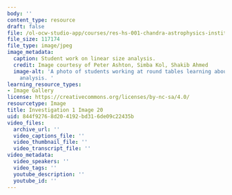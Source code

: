 ```yaml
---
body: ''
content_type: resource
draft: false
file: /ol-ocw-studio-app/courses/res-hs-001-chandra-astrophysics-institute/mithfh_chandra_inv1_li_an2.jpg
file_size: 117174
file_type: image/jpeg
image_metadata:
  caption: Student work on linear size analysis.
  credit: Image courtesy of Peter Ashton, Simba Kol, Shakib Ahmed
  image-alt: 'A photo of students working at round tables learning about linear size
    analysis. '
learning_resource_types:
- Image Gallery
license: https://creativecommons.org/licenses/by-nc-sa/4.0/
resourcetype: Image
title: Investigation 1 Image 20
uid: 844f9276-8d20-4192-bd31-6de09c22435b
video_files:
  archive_url: ''
  video_captions_file: ''
  video_thumbnail_file: ''
  video_transcript_file: ''
video_metadata:
  video_speakers: ''
  video_tags: ''
  youtube_description: ''
  youtube_id: ''
---
```

